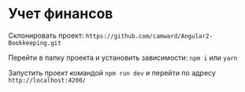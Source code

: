# Учет финансов

Склонировать проект: `https://github.com/camward/Angular2-Bookkeeping.git`

Перейти в папку проекта и установить зависимости: `npm i` или `yarn`

Запустить проект командой `npm run dev` и перейти по адресу `http://localhost:4200/`
